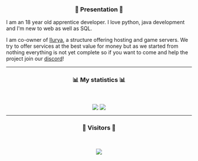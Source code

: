 ### <p align="center">👾  Presentation  👾</p>

I am an 18 year old apprentice developer. I love python, java development and I'm new to web as well as SQL.

I am co-owner of [Ilurya](https://ilurya.com), a structure offering hosting and game servers. We try to offer services at the best value for money but as we started from nothing everything is not yet complete so if you want to come and help the project join our [discord](https://discord.gg/bTfwpZaNVp)!

-----

### <p align="center">📊  My statistics  📊</p>
<br>
<p align="center">
   <img align ="center" src="https://github-readme-stats-eight-theta.vercel.app/api?username=Disk-MTH&show_icons=true&count_private=true&include_all_commits=true&title_color=FF0000&text_color=9B0101&icon_color=ED9A09&bg_color=000d&hide_border=true&custom_title=Test"/>
   <img align ="center" src="https://github-readme-stats.vercel.app/api/top-langs/?username=Disk-MTH&title_color=FF0000&text_color=9B0101&icon_color=C42765&bg_color=000000&hide_border=true&hide=vbscript&card_width=300&langs_count=3&custom_title=The languages I use the most"/>
</p>

-----

### <p align="center">👀  Visitors  👀</p>
<br>
<p align="center">
   <img src="https://profile-counter.glitch.me/Disk-MTH/count.svg" />
</p>
